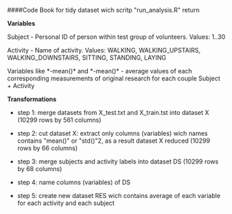 ####Code Book for tidy dataset
wich scritp "run_analysis.R" return

**Variables**

Subject  -  Personal ID of person within test group of volunteers. Values: 1..30
	
Activity  -  Name of activity. Values: WALKING, WALKING_UPSTAIRS, WALKING_DOWNSTAIRS, SITTING, STANDING, LAYING

Variables like \*-mean()\* and \*-mean()\* - average values of each corresponding measurements of original research for each couple Subject + Activity

**Transformations**

* step 1: merge datasets from X_test.txt and X_train.tst into dataset X (10299 rows by 561 columns)

* step 2: cut dataset X: extract only columns (variables) wich names contains "mean()" or "std()"2, as a result dataset X reduced (10299 rows by 66 columns)

* step 3: merge subjects and activity labels into dataset DS (10299 rows by 68 columns)

* step 4: name columns (variables) of DS 

* step 5: create new dataset RES wich contains average of each variable for each activity and each subject
